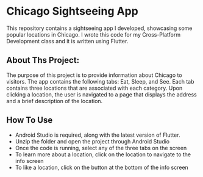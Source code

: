 # Chicago Sightseeing App
This repository contains a sightseeing app I developed, showcasing some popular locations in Chicago. I wrote this code for my Cross-Platform Development class and it is written using Flutter.

## About Ths Project:
The purpose of this project is to provide information about Chicago to visitors. The app contains the following tabs: Eat, Sleep, and See. Each tab contains three locations that are associated with each category. Upon clicking a location, the user is navigated to a page that displays the address and a brief description of the location.

## How To Use
- Android Studio is required, along with the latest version of Flutter.
- Unzip the folder and open the project through Android Studio
- Once the code is running, select any of the three tabs on the screen
- To learn more about a location, click on the location to navigate to the info screen
- To like a location, click on the button at the bottom of the info screen
